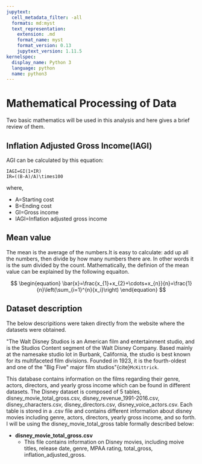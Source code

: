 ```yaml
---
jupytext:
  cell_metadata_filter: -all
  formats: md:myst
  text_representation:
    extension: .md
    format_name: myst
    format_version: 0.13
    jupytext_version: 1.11.5
kernelspec:
  display_name: Python 3
  language: python
  name: python3
---
```

# Mathematical Processing of Data 

Two basic mathematics will be used in this analysis and here gives a brief review of them.

## Inflation Adjusted Gross Income(IAGI)

AGI can be calculated by this equation:

```
IAGI=GI(1+IR)
IR=((B-A)/A)\times100

```
where,
- A=Starting cost
- B=Ending cost
- GI=Gross income
- IAGI=Inflation adjusted gross income
         
## Mean value

The mean is the average of the numbers.It is easy to calculate: add up all the numbers, then divide by how many numbers there are. In other words it is the sum divided by the count. Mathematically, the definion of the mean value can be explained by the following equaiton.

$$
\begin{equation}
\bar{x}=\frac{x_{1}+x_{2}+\cdots+x_{n}}{n}=\frac{1}{n}\left(\sum_{i=1}^{n}{x_i}\right)
\end{equation}
$$

## Dataset description

The below descripitions were taken directly from the website where the datasets were obtained.

"The Walt Disney Studios is an American film and entertainment studio, and is the Studios Content segment of the Walt Disney Company. Based mainly at the namesake studio lot in Burbank, California, the studio is best known for its multifaceted film divisions. Founded in 1923, it is the fourth-oldest and one of the "Big Five" major film studios"{cite}`McKittrick`.

This database contains information on the films regarding their genre, actors, directors, and yearly gross income which can be found in different datasets. The Disney dataset is composed of 5 tables, disney_movie_total_gross.csv, disney_revenue_1991-2016.csv, disney_characters.csv, disney_directors.csv, disney_voice_actors.csv. Each table is stored in a .csv file and contains different information about disney movies including genre, actors, directors, yearly gross income, and so forth. I will be using the disney_movie_total_gross table formally described below:

* **disney_movie_total_gross.csv**
    * This file contains information on Disney movies, including moive titles, release date, genre, MPAA rating, total_gross, inflation_adjusted_gross.  




